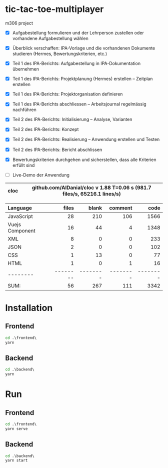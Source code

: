 # tic-tac-toe-multiplayer
m306 project


- [x] Aufgabestellung formulieren und der Lehrperson zustellen oder vorhandene Aufgabestellung wählen
- [x] Überblick verschaffen: IPA-Vorlage und die vorhandenen Dokumente studieren (Hermes, Bewertungskriterien, etc.)
- [x] Teil 1 des IPA-Berichts: Aufgabestellung in IPA-Dokumentation übernehmen
- [x] Teil 1 des IPA-Berichts: Projektplanung (Hermes) erstellen – Zeitplan erstellen
- [x] Teil 1 des IPA-Berichts: Projektorganisation definieren
- [x] Teil 1 des IPA-Berichts abschliessen – Arbeitsjournal regelmässig nachführen
- [x] Teil 2 des IPA-Berichts: Initialisierung – Analyse, Varianten
- [x] Teil 2 des IPA-Berichts: Konzept
- [x] Teil 2 des IPA-Berichts: Realisierung – Anwendung erstellen und Testen
- [x] Teil 2 des IPA-Berichts: Bericht abschlissen
- [x] Bewertungskriterien durchgehen und sicherstellen, dass alle Kriterien erfüllt sind
- [ ] Live-Demo der Anwendung



cloc|github.com/AlDanial/cloc v 1.88  T=0.06 s (981.7 files/s, 65216.1 lines/s)
--- | ---

Language|files|blank|comment|code
:-------|-------:|-------:|-------:|-------:
JavaScript|28|210|106|1566
Vuejs Component|16|44|4|1348
XML|8|0|0|233
JSON|2|0|0|102
CSS|1|13|0|77
HTML|1|0|1|16
--------|--------|--------|--------|--------
SUM:|56|267|111|3342


# Installation

## Frontend
```cmd
cd .\frontend\
yarn
```

## Backend
```cmd
cd .\backend\
yarn
```

# Run
## Frontend
```cmd
cd .\frontend\
yarn serve
```

## Backend
```cmd
cd .\backend\
yarn start
```
